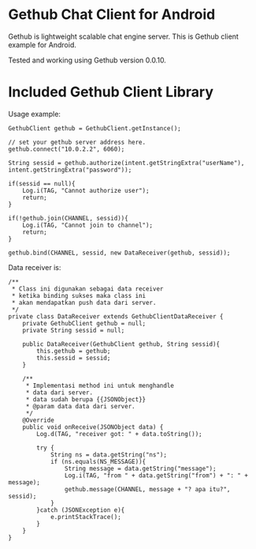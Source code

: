 

Gethub Chat Client for Android
================================


Gethub is lightweight scalable chat engine server.
This is Gethub client example for Android.

Tested and working using Gethub version 0.0.10.

Included Gethub Client Library
================================

Usage example:

```
GethubClient gethub = GethubClient.getInstance();

// set your gethub server address here.
gethub.connect("10.0.2.2", 6060);

String sessid = gethub.authorize(intent.getStringExtra("userName"), intent.getStringExtra("password"));

if(sessid == null){
    Log.i(TAG, "Cannot authorize user");
    return;
}

if(!gethub.join(CHANNEL, sessid)){
    Log.i(TAG, "Cannot join to channel");
    return;
}

gethub.bind(CHANNEL, sessid, new DataReceiver(gethub, sessid));
```

Data receiver is:

```
/**
 * Class ini digunakan sebagai data receiver
 * ketika binding sukses maka class ini
 * akan mendapatkan push data dari server.
 */
private class DataReceiver extends GethubClientDataReceiver {
    private GethubClient gethub = null;
    private String sessid = null;

    public DataReceiver(GethubClient gethub, String sessid){
        this.gethub = gethub;
        this.sessid = sessid;
    }

    /**
     * Implementasi method ini untuk menghandle
     * data dari server.
     * data sudah berupa {{JSONObject}}
     * @param data data dari server.
     */
    @Override
    public void onReceive(JSONObject data) {
        Log.d(TAG, "receiver got: " + data.toString());

        try {
            String ns = data.getString("ns");
            if (ns.equals(NS_MESSAGE)){
                String message = data.getString("message");
                Log.i(TAG, "from " + data.getString("from") + ": " + message);
                gethub.message(CHANNEL, message + "? apa itu?", sessid);
            }
        }catch (JSONException e){
            e.printStackTrace();
        }
    }
}
```
